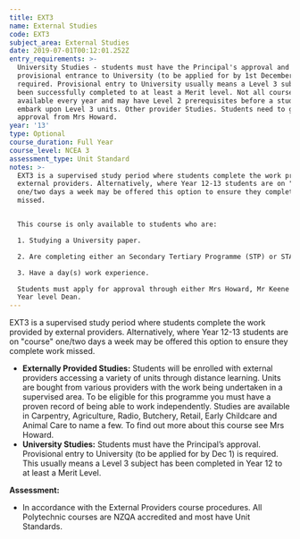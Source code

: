 ```yaml
---
title: EXT3
name: External Studies
code: EXT3
subject_area: External Studies
date: 2019-07-01T00:12:01.252Z
entry_requirements: >-
  University Studies - students must have the Principal's approval and
  provisional entrance to University (to be applied for by 1st December) is
  required. Provisional entry to University usually means a Level 3 subject has
  been successfully completed to at least a Merit level. Not all courses are
  available every year and may have Level 2 prerequisites before a student can
  embark upon Level 3 units. Other provider Studies. Students need to gain
  approval from Mrs Howard.
year: '13'
type: Optional
course_duration: Full Year
course_level: NCEA 3
assessment_type: Unit Standard
notes: >-
  EXT3 is a supervised study period where students complete the work provided by
  external providers. Alternatively, where Year 12-13 students are on "course"
  one/two days a week may be offered this option to ensure they complete work
  missed.


  This course is only available to students who are: 

  1. Studying a University paper.

  2. Are completing either an Secondary Tertiary Programme (STP) or STAR course.

  3. Have a day(s) work experience. 

  Students must apply for approval through either Mrs Howard, Mr Keene or their
  Year level Dean.
---
```

EXT3 is a supervised study period where students complete the work provided by external providers. Alternatively, where Year 12-13 students are on "course" one/two days a week may be offered this option to ensure they complete work missed.

* **Externally Provided Studies:** Students will be enrolled with external providers accessing a variety of units through distance learning. Units are bought from various providers with the work being undertaken in a supervised area. To be eligible for this programme you must have a proven record of being able to work independently. Studies are available in Carpentry, Agriculture, Radio, Butchery, Retail, Early Childcare and Animal Care to name a few. To find out more about this course see Mrs Howard.
* **University Studies:** Students must have the Principal’s approval. Provisional entry to University (to be applied for by Dec 1) is required. This usually means a Level 3 subject has been completed in Year 12 to at least a Merit Level.

**Assessment:** 

* In accordance with the External Providers course procedures. All Polytechnic courses are NZQA accredited and most have Unit Standards.
